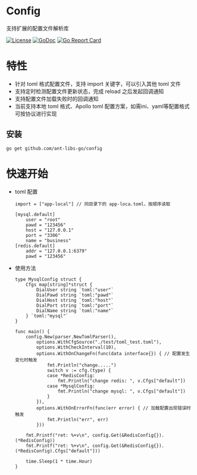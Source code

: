 # Config

支持扩展的配置文件解析库

[![License](https://img.shields.io/:license-apache%202-blue.svg)](https://opensource.org/licenses/Apache-2.0)
[![GoDoc](https://godoc.org/github.com/ant-libs-go/config?status.png)](http://godoc.org/github.com/ant-libs-go/config)
[![Go Report Card](https://goreportcard.com/badge/github.com/ant-libs-go/config)](https://goreportcard.com/report/github.com/ant-libs-go/config)

# 特性

* 针对 toml 格式配置文件，支持 import 关键字，可以引入其他 toml 文件
* 支持定时检测配置文件更新状态，完成 reload 之后发起回调通知
* 支持配置文件加载失败时的回调通知
* 当前支持本地 toml 格式、Apollo toml 配置方案，如需ini、yaml等配置格式可按协议进行实现

## 安装

	go get github.com/ant-libs-go/config

# 快速开始

* toml 配置
 
    ```
    import = ["app-local"] // 同目录下的 app-loca.toml，按顺序读取

    [mysql.default]
        user = "root"
        pawd = "123456"
        host = "127.0.0.1"
        port = "3306"
        name = "business"
    [redis.default]
        addr = "127.0.0.1:6379"
        pawd = "123456"
    ```

* 使用方法

    ```golang
    type MysqlConfig struct {
        Cfgs map[string]*struct {
            DialUser string `toml:"user"`
            DialPawd string `toml:"pawd"`
            DialHost string `toml:"host"`
            DialPort string `toml:"port"`
            DialName string `toml:"name"`
        } `toml:"mysql"`
    }

    func main() {
        config.New(parser.NewTomlParser(),
            options.WithCfgSource("./test/toml_test.toml"),
            options.WithCheckInterval(10),
            options.WithOnChangeFn(func(data interface{}) { // 配置发生变化时触发
                fmt.Println("change.....")
                switch v := cfg.(type) {
                case *RedisConfig:
                    fmt.Println("change redis: ", v.Cfgs["default"])
                case *MysqlConfig:
                    fmt.Println("change mysql: ", v.Cfgs["default"])
                }
            }),
            options.WithOnErrorFn(func(err error) { // 加载配置出现错误时触发
                fmt.Println("err", err)
            }))

        fmt.Printf("ret: %+v\n", config.Get(&RedisConfig{}).(*RedisConfig))
        fmt.Printf("ret: %+v\n", config.Get(&RedisConfig{}).(*RedisConfig).Cfgs["default"]))
        
        time.Sleep(1 * time.Hour)
    }
    ```
